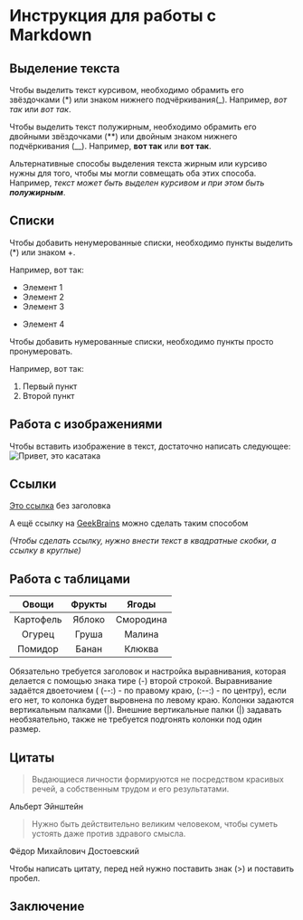 # Инструкция для работы с Markdown

## Выделение текста

Чтобы выделить текст курсивом, необходимо обрамить его звёздочками (*) или знаком нижнего подчёркивания(_). Например, *вот так* или _вот так_.

Чтобы выделить текст полужирным, необходимо обрамить его двойными звёздочками (**) или двойным знаком нижнего подчёркивания (__). Например, **вот так** или __вот так__.

Альтернативные способы выделения текста жирным или курсиво нужны для того, чтобы мы могли совмещать оба этих способа. Например, _текст может быть выделен курсивом и при этом быть **полужирным**_.

## Списки

Чтобы добавить ненумерованные списки, необходимо пункты выделить (*) или знаком +. 

Например, вот так:
* Элемент 1
* Элемент 2
* Элемент 3
+ Элемент 4

Чтобы добавить нумерованные списки, необходимо пункты просто пронумеровать.

Например, вот так:
1. Первый пункт
2. Второй пункт

## Работа с изображениями

Чтобы вставить изображение в текст, достаточно написать следующее:
![Привет, это касатака](killer_whale.jpg)

## Ссылки

[Это ссылка](https://gb.ru) без заголовка

А ещё ссылку на [GeekBrains][GB] можно сделать таким способом  

 [GB]:https://gb.ru 

*(Чтобы сделать ссылку, нужно внести текст в квадратные скобки, а ссылку в круглые)*

## Работа с таблицами

|Овощи|Фрукты|Ягоды|
|:---:|:---:|:---:|
|Картофель|Яблоко|Смородина|
|Огурец|Груша|Малина|
|Помидор|Банан|Клюква|

Обязательно требуется заголовок и настройка выравнивания, которая делается с помощью знака тире (-) второй строкой. Выравнивание задаётся двоеточием ( (--:) - по правому краю, (:--:) - по центру), если его нет, то колонка будет выровнена по левому краю. Колонки задаются вертикальным палками (|). Внешние вертикальные палки (|) задавать необзяательно, также не требуется подгонять колонки под один размер.

## Цитаты

> Выдающиеся личности формируются не посредством красивых речей, а собственным трудом и его результатами.

Альберт Эйнштейн

> Нужно быть действительно великим человеком, чтобы суметь устоять даже против здравого смысла.

Фёдор Михайлович Достоевский

Чтобы написать цитату, перед ней нужно поставить знак (>) и поставить пробел. 

## Заключение